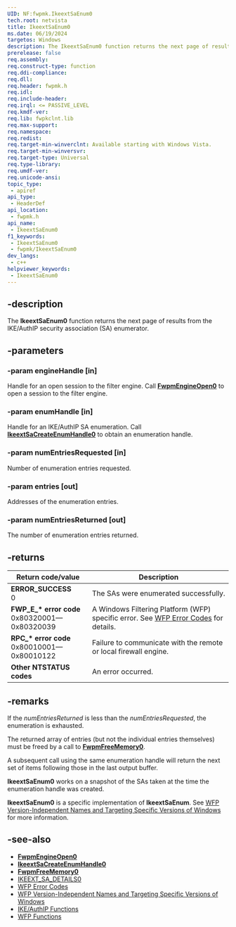 ```yaml
---
UID: NF:fwpmk.IkeextSaEnum0
tech.root: netvista
title: IkeextSaEnum0
ms.date: 06/19/2024
targetos: Windows
description: The IkeextSaEnum0 function returns the next page of results from the IKE/AuthIP security association (SA) enumerator.
prerelease: false
req.assembly: 
req.construct-type: function
req.ddi-compliance: 
req.dll: 
req.header: fwpmk.h
req.idl: 
req.include-header: 
req.irql: <= PASSIVE_LEVEL
req.kmdf-ver: 
req.lib: fwpkclnt.lib
req.max-support: 
req.namespace: 
req.redist: 
req.target-min-winverclnt: Available starting with Windows Vista.
req.target-min-winversvr: 
req.target-type: Universal
req.type-library: 
req.umdf-ver: 
req.unicode-ansi: 
topic_type:
 - apiref
api_type:
 - HeaderDef
api_location:
 - fwpmk.h
api_name:
 - IkeextSaEnum0
f1_keywords:
 - IkeextSaEnum0
 - fwpmk/IkeextSaEnum0
dev_langs:
 - c++
helpviewer_keywords:
 - IkeextSaEnum0
---
```


## -description

The **IkeextSaEnum0** function returns the next page of results from the IKE/AuthIP security association (SA) enumerator.

## -parameters

### -param engineHandle [in]

Handle for an open session to the filter engine. Call **[FwpmEngineOpen0](nf-fwpmk-fwpmengineopen0.md)** to open a session to the filter engine.

### -param enumHandle [in]

Handle for an IKE/AuthIP SA enumeration. Call **[IkeextSaCreateEnumHandle0](nf-fwpmk-ikeextsacreateenumhandle0.md)** to obtain an enumeration handle.

### -param numEntriesRequested [in]

Number of enumeration entries requested.

### -param entries [out]

Addresses of the enumeration entries.

### -param numEntriesReturned [out]

The number of enumeration entries returned.

## -returns

| Return code/value | Description |
|---|---|
| **ERROR_SUCCESS**<br>0 | The SAs were enumerated successfully. |
| **FWP_E_\* error code**<br>0x80320001—0x80320039 | A Windows Filtering Platform (WFP) specific error. See [WFP Error Codes](/windows/win32/fwp/wfp-error-codes) for details. |
| **RPC_\* error code**<br>0x80010001—0x80010122 | Failure to communicate with the remote or local firewall engine. |
| **Other NTSTATUS codes** | An error occurred. |

## -remarks

If the *numEntriesReturned* is less than the *numEntriesRequested*, the enumeration is exhausted.

The returned array of entries (but not the individual entries themselves) must be freed by a call to **[FwpmFreeMemory0](nf-fwpmk-fwpmfreememory0.md)**.

A subsequent call using the same enumeration handle will return the next set of items following those in the last output buffer.

**IkeextSaEnum0** works on a snapshot of the SAs taken at the time the enumeration handle was created.

**IkeextSaEnum0** is a specific implementation of **IkeextSaEnum**. See [WFP Version-Independent Names and Targeting Specific Versions of Windows](/windows/desktop/FWP/wfp-version-independent-names-and-targeting-specific-versions-of-windows) for more information.

## -see-also

- **[FwpmEngineOpen0](nf-fwpmk-fwpmengineopen0.md)**
- **[IkeextSaCreateEnumHandle0](nf-fwpmk-ikeextsacreateenumhandle0.md)**
- **[FwpmFreeMemory0](nf-fwpmk-fwpmfreememory0.md)**
- [IKEEXT_SA_DETAILS0](/windows/desktop/api/iketypes/ns-iketypes-ikeext_sa_details0)
- [WFP Error Codes](/windows/win32/fwp/wfp-error-codes)
- [WFP Version-Independent Names and Targeting Specific Versions of Windows](/windows/desktop/FWP/wfp-version-independent-names-and-targeting-specific-versions-of-windows)
- [IKE/AuthIP Functions](/windows/desktop/FWP/fwp-ike-functions)
- [WFP Functions](/windows/desktop/FWP/fwp-functions)
